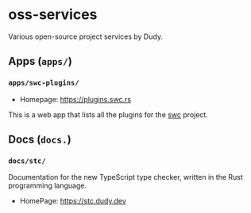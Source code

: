 # oss-services

Various open-source project services by Dudy.

## Apps (`apps/`)

### `apps/swc-plugins/`

- Homepage: https://plugins.swc.rs

This is a web app that lists all the plugins for the [swc](https://swc.rs) project.

## Docs (`docs.`)

### `docs/stc/`

Documentation for the new TypeScript type checker, written in the Rust programming language.

- HomePage: https://stc.dudy.dev
